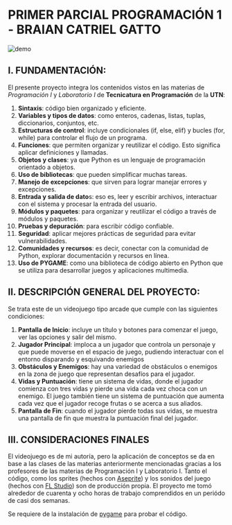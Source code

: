 # PRIMER PARCIAL PROGRAMACIÓN 1 - BRAIAN CATRIEL GATTO
![demo](https://github.com/seek-coder/PROG1-Primer-parcial/assets/130781541/0bfe6c60-a288-4506-9789-bd91d76fc591)

## I. FUNDAMENTACIÓN: 
El presente proyecto integra los contenidos vistos en las materias de _Programación I_ y _Laboratorio I_ de **Tecnicatura en Programación** de la **UTN**:

1) **Sintaxis**: código bien organizado y eficiente.
2) **Variables y tipos de datos**: como enteros, cadenas, listas, tuplas, diccionarios, conjuntos, etc.
3) **Estructuras de control**: incluye condicionales (if, else, elif) y bucles (for, while) para controlar el flujo de un programa.
4) **Funciones**: que permiten organizar y reutilizar el código. Esto significa aplicar definiciones y llamadas.
4) **Objetos y clases**: ya que Python es un lenguaje de programación orientado a objetos.
5) **Uso de bibliotecas**: que pueden simplificar muchas tareas.
6) **Manejo de excepciones**: que sirven para lograr manejar errores y excepciones.
7) **Entrada y salida de dato**s: eso es,  leer y escribir archivos, interactuar con el sistema y procesar la entrada del usuario.
8) **Módulos y paquetes**: para organizar y reutilizar el código a través de módulos y paquetes.
9) **Pruebas y depuración**: para escribir código confiable.
10) **Seguridad**: aplicar mejores prácticas de seguridad para evitar vulnerabilidades.
11) **Comunidades y recursos**: es decir, conectar con la comunidad de Python, explorar documentación y recursos en línea.
12) **Uso de PYGAME**: como una biblioteca de código abierto en Python que se utiliza para desarrollar juegos y aplicaciones multimedia.

## II. DESCRIPCIÓN GENERAL DEL PROYECTO:
Se trata este de un videojuego tipo arcade que cumple con las siguientes condiciones:
1) **Pantalla de Inicio**: incluye un título y botones para comenzar el juego, ver las opciones y salir del mismo.
2) **Jugador Principal**: imploca a un jugador que controla un personaje y que puede moverse en el espacio de juego, pudiendo interactuar con el entorno disparando y esquivando enemigos
3) **Obstáculos y Enemigos**: hay una variedad de obstáculos o enemigos en la zona de juego que representan desafíos para el jugador.
4) **Vidas y Puntuación**:  tiene un sistema de vidas, donde el jugador comienza con tres vidas y pierde una vida cada vez choca con un enemigo. El juego también tiene un sistema de puntuación que aumenta cada vez que el jugador recoge frutas o se acerca a sus aliados.
5) **Pantalla de Fin**: cuando el jugador pierde todas sus vidas, se muestra una pantalla de fin que muestra la puntuación final del jugador.

## III. CONSIDERACIONES FINALES
El videojuego es de mi autoría, pero la aplicación de conceptos se da en base a las clases de las materias anteriormente mencionadas gracias a los profesores de las materias de Programación I y Laboratorio I. Tanto el código, como los sprites (hechos con [Aseprite](https://www.aseprite.org/)) y los sonidos del juego (hechos con [FL Studio](https://www.image-line.com/)) son de producción propia. 
El proyecto me tomó alrededor de cuarenta y ocho horas de trabajo comprendidos en un periódo de casi dos semanas.

Se requiere de la instalación de [pygame](https://www.pygame.org/news) para probar el código.
